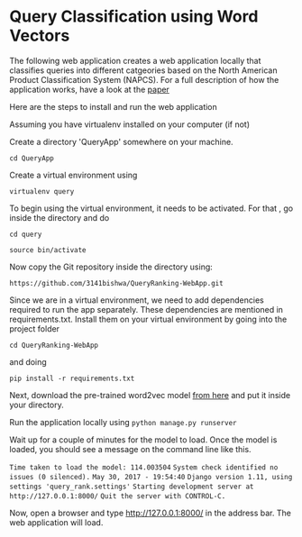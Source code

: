 # Query Classification using Word Vectors

The following web application creates a web application locally that classifies  queries into different catgeories based on the North American Product Classification System (NAPCS). For a full description of how the application works, have a look at the [paper](https://drive.google.com/file/d/0B1ttwhq718PdV1Rrbk0tT01iOGxhRHlsOHJJYkV4Qmx6OHhv/view?usp=sharing)

Here are the steps to install and run the web application

Assuming you have virtualenv installed on your computer (if not)

Create a directory 'QueryApp' somewhere on your machine.

`cd QueryApp`

Create a virtual environment using

`virtualenv query`

To begin using the virtual environment, it needs to be activated. For that , go inside the directory and do

`cd query`

`source bin/activate`

Now copy the Git repository inside the directory using:

`https://github.com/3141bishwa/QueryRanking-WebApp.git`

Since we are in a virtual environment, we need to add dependencies required to run the app separately. These dependencies are mentioned in requirements.txt. Install them on your virtual environment by going into the project folder 

`cd QueryRanking-WebApp`

and doing

`pip install -r requirements.txt`

Next, download the pre-trained word2vec model [from here](https://drive.google.com/uc?id=0B7XkCwpI5KDYNlNUTTlSS21pQmM&export=download) and put it inside your directory.


Run the application locally using 
`python manage.py runserver`

Wait up for a couple of minutes for the model to load.
Once the model is loaded, you should see a message on the command line like this.

`Time taken to load the model: 114.003504`
`System check identified no issues (0 silenced).`
`May 30, 2017 - 19:54:40`
`Django version 1.11, using settings 'query_rank.settings'`
`Starting development server at http://127.0.0.1:8000/`
`Quit the server with CONTROL-C.`

Now, open a browser and type http://127.0.0.1:8000/ in the address bar. The web application will load.

